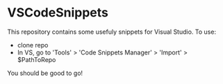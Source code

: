 # VSCodeSnippets

This repository contains some usefuly snippets for Visual Studio. To use:

- clone repo
- In VS, go to 'Tools' > 'Code Snippets Manager' > 'Import' > $PathToRepo

You should be good to go!

